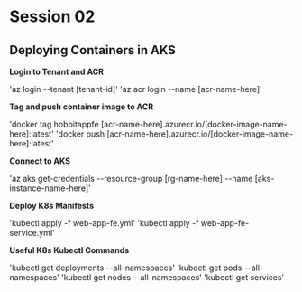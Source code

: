 # Session 02
## Deploying Containers in AKS

**Login to Tenant and ACR**

'az login --tenant [tenant-id]'
'az acr login --name [acr-name-here]'

**Tag and push container image to ACR**

'docker tag hobbitappfe [acr-name-here].azurecr.io/[docker-image-name-here]:latest'
'docker push [acr-name-here].azurecr.io/[docker-image-name-here]:latest'

**Connect to AKS**

'az aks get-credentials --resource-group [rg-name-here] --name [aks-instance-name-here]'

**Deploy K8s Manifests**

'kubectl apply -f web-app-fe.yml'
'kubectl apply -f web-app-fe-service.yml'

**Useful K8s Kubectl Commands**

'kubectl get deployments --all-namespaces'
'kubectl get pods --all-namespaces'
'kubectl get nodes --all-namespaces'
'kubectl get services'